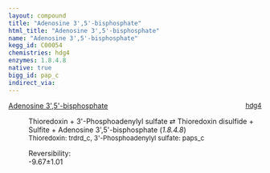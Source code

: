 ```yaml
---
layout: compound
title: "Adenosine 3',5'-bisphosphate"
html_title: "Adenosine 3',5'-bisphosphate"
name: "Adenosine 3',5'-bisphosphate"
kegg_id: C00054
chemistries: hdg4
enzymes: 1.8.4.8
native: true
bigg_id: pap_c
indirect_via: 
---
```

<dl><dt class='rs-product'><a href='/compounds/C00054' class='link-dark' data-bs-toggle='tooltip' data-bs-html='true' data-bs-title='KEGG: C00054'>Adenosine 3',5'-bisphosphate</a><span style='float: right; max-width: 40%'><a href='/chemistries/hdg4' class='link-dark opacity-50' style='font-size: small; word-wrap: anywhere;'>hdg4</a></span></dt><dd><p>Thioredoxin + 3'-Phosphoadenylyl sulfate &#8644; Thioredoxin disulfide + Sulfite + Adenosine 3',5'-bisphosphate (<i>1.8.4.8</i>)<br /><span style='font-size: small;'><span data-bs-toggle='tooltip' data-bs-html='true' data-bs-title='KEGG: C00342'>Thioredoxin</span>: trdrd_c, <span data-bs-toggle='tooltip' data-bs-html='true' data-bs-title='KEGG: C00053'>3'-Phosphoadenylyl sulfate</span>: paps_c</span><br /><div class="reversibility_info">Reversibility: <div class="progress" style="flex-direction: row-reverse;"><div class="progress-bar bg-success" role="progressbar" style="width: 96.72%" aria-valuenow="-9.671588158110314" aria-valuemin="0" aria-valuemax="10"></div><div class="progress-bar bg-warning" role="progressbar" style="width: 10.13%" aria-valuenow="-9.671588158110314" aria-valuemin="0" aria-valuemax="10"></div></div><span>-9.67&plusmn;1.01</span><div class="progress"><div class="progress-bar bg-danger" role="progressbar" style="width: 0%" aria-valuenow="-9.671588158110314" aria-valuemin="0" aria-valuemax="10"></div></div></div></p><dl></dl></dd></dl>